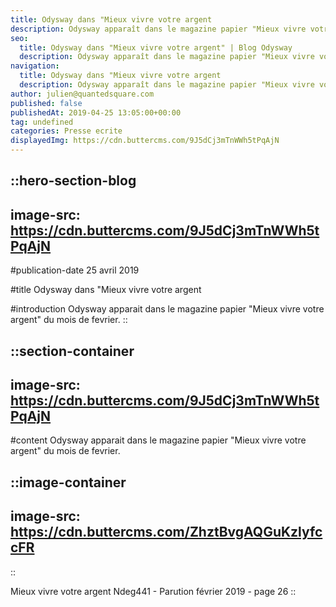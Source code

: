```yaml
---
title: Odysway dans "Mieux vivre votre argent
description: Odysway apparaît dans le magazine papier "Mieux vivre votre argent" du mois de février. Mieux vivre votre argent Ndeg441 - parution février 2019 - page 2.
seo:
  title: Odysway dans "Mieux vivre votre argent" | Blog Odysway
  description: Odysway apparaît dans le magazine papier "Mieux vivre votre argent" du mois de février.
navigation:
  title: Odysway dans "Mieux vivre votre argent
  description: Odysway apparaît dans le magazine papier "Mieux vivre votre argent" du mois de février. Mieux vivre votre argent Ndeg441 - parution février 2019 - page 2.
author: julien@quantedsquare.com
published: false
publishedAt: 2019-04-25 13:05:00+00:00
tag: undefined
categories: Presse ecrite
displayedImg: https://cdn.buttercms.com/9J5dCj3mTnWWh5tPqAjN
---
```


::hero-section-blog
---
image-src: https://cdn.buttercms.com/9J5dCj3mTnWWh5tPqAjN
---
#publication-date
25 avril 2019

#title
Odysway dans "Mieux vivre votre argent

#introduction
Odysway apparait dans le magazine papier "Mieux vivre votre argent" du mois de fevrier.
::

::section-container
---
image-src: https://cdn.buttercms.com/9J5dCj3mTnWWh5tPqAjN
---
#content
Odysway apparait dans le magazine papier "Mieux vivre votre argent" du mois de fevrier.

  
  

::image-container
---
image-src: https://cdn.buttercms.com/ZhztBvgAQGuKzlyfccFR
---
::

Mieux vivre votre argent Ndeg441 - Parution février 2019 - page 26
::
